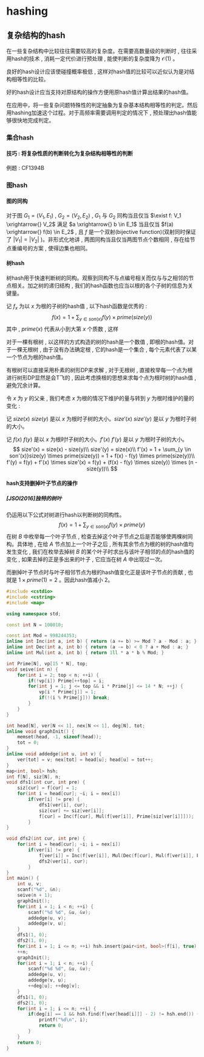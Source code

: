 # hashing

## 复杂结构的hash

在一些复杂结构中比较往往需要较高的复杂度。在需要高数量级的判断时 , 往往采用hash的技术 , 消耗一定代价进行预处理 , 能使判断的复杂度降为 $\mathcal{O(1)}$ 。  

良好的hash设计应该使碰撞概率极低 , 这样对hash值的比较可以近似认为是对结构相等性的比较。  

好的hash设计应当支持对原结构的操作方便用原hash值计算出结果的hash值。  

在应用中，将一些复杂问题特殊性的判定抽象为复杂基本结构相等性的判定。然后用hashing加速这个过程。对于高频率需要调用判定的情况下 , 预处理出hash值能够很快地完成判定。  

### 集合hash



#### 技巧 : 将复杂性质的判断转化为复杂结构相等性的判断

例题 : CF1394B  



### 图hash

#### 图的同构

对于图 $G_1 = (V_1, E_1)$ , $G_2 = (V_2, E_2)$ , $G_1$ 与 $G_2$ 同构当且仅当 $\exist f: V_1 \xrightarrow{} V_2$ 满足 $a \xrightarrow{} b \in E_1$ 当且仅当 $f(a) \xrightarrow{} f(b) \in E_2$ , 且 $f$ 是一个双射(bijective function)(双射同时保证了 $\left| V_1 \right| = \left| V_2 \right|$ )。非形式化地讲 , 两图同构当且仅当两图节点个数相同 , 存在给节点重编号的方案 , 使得边集也相同。  

#### 树hash

树hash用于快速判断树的同构。观察到同构不与点编号相关而仅与与之相邻的节点相关。加之树的递归结构 , 我们的hash函数也应当以根的各个子树的信息为关键量。  

记 $f_x$ 为以 $x$ 为根的子树的hash值 , 以下hash函数是优秀的 : 
$$
f(x) = 1 + \sum_{y \in son(x)} f(y) \times prime(size(y))
$$
其中 , $prime(x)$ 代表从小到大第 $x$ 个质数 , 这样

对于一棵有根树 , 以这样的方式构造的树的hash是一个数值 , 即根的hash值。对于一棵无根树 , 由于没有办法确定根 , 它的hash是一个集合 , 每个元素代表了以某一个节点为根的hash值。

有根树可以直接采用朴素的树形DP来求解 , 对于无根树 , 直接枚举每一个点为根进行树形DP显然是会T飞的 , 因此考虑换根的思想来求每个点为根时树的hash值 , 避免冗余计算。

令 $x$ 为 $y$ 的父亲 , 我们考虑 $x$ 为根的情况下维护的量与转到 $y$ 为根时维护的量的变化 : 

记 $size(x)$ $size(y)$ 是以 $x$ 为根时子树的大小。$size'(x)$ $size'(y)$ 是以 $y$ 为根时子树的大小。  

记 $f (x)$ $f(y)$ 是以 $x$ 为根时f子树的大小。$f'(x)$ $f'(y)$ 是以 $y$ 为根时子树的大小。  
$$
size'(x) = size(x) - size(y)\\
size'(y) = size(x)\\
f'(x) = 1 + \sum_{y \in son'(x)}size(y) \times prime(size(y)) = 1 + f(x) - f(y) \times prime(size(y))\\
f'(y) = f(y) + f'(x) \times size'(x) = f(y) + (f(x) - f(y) \times size(y)) \times (n - size(y))\\
$$

#### hash支持删掉叶子节点的操作

##### [JSOI2016]独特的树叶

仍运用以下公式对树进行hash以判断树的同构性。
$$
f(x) = 1 + \sum_{y \in son(x)} f(y) \times prime(y)
$$
在树 $B$ 中枚举每一个叶子节点 , 检查去掉这个叶子节点之后是否能够使两棵树同构。具体地 , 在给 $A$ 节点加上一个叶子之后 , 所有其余节点为根的树的hash值均发生变化 , 我们在枚举去掉树 $B$ 的某个叶子时求出与该叶子相邻的点的hash值的变化 , 如果去掉的正是多出来的叶子 , 它应当在树 $A$ 中出现过一次。  

而删掉叶子节点时与叶子相邻节点为根的hash值变化正是该叶子节点的贡献 , 也就是 $1 \times prime(1) = 2$ 。因此hash值减小 $2$。  

```cpp
#include <cstdio>
#include <cstring>
#include <map>

using namespace std;

const int N = 100010;

const int Mod = 998244353;
inline int Inc(int a, int b) { return (a += b) >= Mod ? a - Mod : a; }
inline int Dec(int a, int b) { return (a -= b) < 0 ? a + Mod : a; }
inline int Mul(int a, int b) { return 1ll * a * b % Mod; }

int Prime[N], vp[15 * N], top;
void seive(int n) {
	for(int i = 2; top < n; ++i) {
		if(!vp[i]) Prime[++top] = i;
		for(int j = 1; j <= top && i * Prime[j] <= 14 * N; ++j) {
			vp[i * Prime[j]] = 1;			
			if(!(i % Prime[j])) break;
		}
	}
}

int head[N], ver[N << 1], nex[N << 1], deg[N], tot;
inline void graphInit() {
	memset(head, -1, sizeof(head));
	tot = 0;
}
inline void addedge(int u, int v) {
	ver[tot] = v; nex[tot] = head[u]; head[u] = tot++;	
}
map<int, bool> hsh;
int f[N], siz[N], n;
void dfs1(int cur, int pre) {
	siz[cur] = f[cur] = 1;
	for(int i = head[cur]; ~i; i = nex[i])
		if(ver[i] != pre) {
			dfs1(ver[i], cur);
			siz[cur] += siz[ver[i]];
			f[cur] = Inc(f[cur], Mul(f[ver[i]], Prime[siz[ver[i]]]));
		}
}

void dfs2(int cur, int pre) {
	for(int i = head[cur]; ~i; i = nex[i])
		if(ver[i] != pre) {
			f[ver[i]] = Inc(f[ver[i]], Mul(Dec(f[cur], Mul(f[ver[i]], Prime[siz[ver[i]]])), Prime[n - siz[ver[i]]]));
			dfs2(ver[i], cur);
		}
}
int main() {
	int u, v;
	scanf("%d", &n);
	seive(n + 1);
	graphInit();
	for(int i = 1; i < n; ++i) {
		scanf("%d %d", &u, &v);
		addedge(u, v);
		addedge(v, u);
	}
	dfs1(1, 0);
	dfs2(1, 0);
	for(int i = 1; i <= n; ++i) hsh.insert(pair<int, bool>(f[i], true));
	++n;
	graphInit();
	for(int i = 1; i < n; ++i) {
		scanf("%d %d", &u, &v);
		addedge(u, v);
		addedge(v, u);
		++deg[u]; ++deg[v];
	}
	dfs1(1, 0);
	dfs2(1, 0);
	for(int i = 1; i <= n; ++i) {
		if(deg[i] == 1 && hsh.find(f[ver[head[i]]] - 2) != hsh.end()) {
			printf("%d\n", i);
			return 0;
		}
	}
	return 0;
}
```



